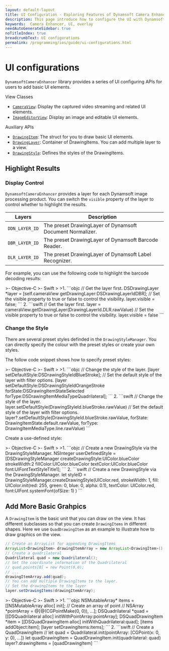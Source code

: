 ```yaml
---
layout: default-layout
title: UI Configuration - Exploring Features of Dynamsoft Camera Enhancer iOS Edition.
description: This page introduce how to configure the UI with Dynamsoft Camera Enhancer iOS Edition.
keywords:  Camera Enhancer, UI, overlay
needAutoGenerateSidebar: true
noTitleIndex: true
breadcrumbText: UI configurations
permalink: /programming/ios/guide/ui-configurations.html
---
```


# UI configurations

`DynamsoftCameraEnhancer` library provides a series of UI configuring APIs for users to add basic UI elements.

View Classes

* [`CameraView`](../auxiliary-api/dcecameraview.html): Display the captured video streaming and related UI elements.
* [`ImageEditorView`](../auxiliary-api/dceimageeditorview.html): Display an image and editable UI elements.

Auxiliary APIs

* [`DrawingItem`](../auxiliary-api/drawingitem.html): The struct for you to draw basic UI elements.
* [`DrawingLayer`](../auxiliary-api/drawinglayer.html): Container of DrawingItems. You can add multiple layer to a view.
* [`DrawingStyle`](../auxiliary-api/drawingstyle.html): Defines the styles of the DrawingItems.

## Highlight Results

### Display Control

`DynamsoftCameraEnhancer` provides a layer for each Dynamsoft image processing product. You can switch the `visible` property of the layer to control whether to highlight the results.

| Layers | Description |
| --------- | ----------- |
| `DDN_LAYER_ID` | The preset DrawingLayer of Dynamsoft Document Normalizer. |
| `DBR_LAYER_ID` | The preset DrawingLayer of Dynamsoft Barcode Reader. |
| `DLR_LAYER_ID` | The preset DrawingLayer of Dynamsoft Label Recognizer. |

For example, you can use the following code to highlight the barcode decoding results:

<div class="sample-code-prefix"></div>
>- Objective-C
>- Swift
>
>1. 
```objc
// Get the layer first.
DSDrawingLayer *layer = [self.cameraView getDrawingLayer:DSDrawingLayerIdDBR];
// Set the visible property to true or false to control the visibility.
layer.visible = false;
```
2. 
```swift
// Get the layer first.
layer = cameraView.getDrawingLayer(DrawingLayerId.DLR.rawValue)
// Set the visible property to true or false to control the visibility.
layer.visible = false
```

### Change the Style

There are several preset styles definded in the `DrawingStyleManager`. You can directly specify the colour with the preset styles or create your own styles.

The follow code snippet shows how to specify preset styles:

<div class="sample-code-prefix"></div>
>- Objective-C
>- Swift
>
>1. 
```objc
// Change the style of the layer.
[layer setDefaultStyle:DSDrawingStyleIdBlueStroke];
// Set the default style of the layer with filter options.
[layer setDefaultStyle:DSDrawingStyleIdOrangeStroke forState:DSDrawingItemStateSelected forType:DSDrawingItemMediaTypeQuadrilateral];
```
2. 
```swift
// Change the style of the layer.
layer.setDefaultStyle(DrawingStyleId.blueStroke.rawValue)
// Set the default style of the layer with filter options.
layer?.setDefaultStyle(DrawingStyleId.blueStroke.rawValue, forState: DrawingItemState.default.rawValue, forType: DrawingItemMediaType.line.rawValue)
```

Create a use-defined style:

<div class="sample-code-prefix"></div>
>- Objective-C
>- Swift
>
>1. 
```objc
// Create a new DrawingStyle via the DrawingStyleManager.
NSInteger userDefinedStyle = [DSDrawingStyleManager createDrawingStyle:UIColor.blueColor strokeWidth:2 fillColor:UIColor.blueColor textColor:UIColor.blueColor font:UIFontTextStyleTitle1];
```
2. 
```swift
// Create a new DrawingStyle via the DrawingStyleManager.
let styleID = DrawingStyleManager.createDrawingStyle(UIColor.red, strokeWidth: 1, fill: UIColor.init(red: 255, green: 0, blue: 0, alpha: 0.1), textColor: UIColor.red, font:UIFont.systemFont(ofSize: 1) )
```

## Add More Basic Grahpics

A `DrawingItem` is the basic unit that you can draw on the view. It has different subclasses so that you can create `DrawingItems` in different shapes. Here we use `QuadDrawingItem` as an example to illustrate how to draw graphics on the view.

```java
// Create an ArrayList for appending DrawingItems
ArrayList<DrawingItem> drawingItemArray = new ArrayList<DrawingItem>();
// Create a quadrilateral
Quadrilateral quad = new Quadrilateral();
// Set the coordinate information of the Quadrilateral
// quad.points[0] = new Point(0,0);
// ...
drawingItemArray.add(quad);
// You can add multiple DrawingItems to the layer.
// Set the drawingItems to the layer
layer.setDrawingItems(drawingItemArray);
```

<div class="sample-code-prefix"></div>
>- Objective-C
>- Swift
>
>1. 
```objc
NSMutableArray<DSDrawingItem*>* items = [[NSMutableArray alloc] init];
// Create an array of point
// NSArray *pointArray = @[@(CGPointMake(0, 0)), ...];
DSQuadrilateral *quad = [[DSQuadrilateral alloc] initWithPointArray:pointArray];
DSQuadDrawingItem *item = [[DSQuadDrawingItem alloc] initWithQuadrilateral:quad];
[items addObject:item];
[layer setDrawingItems:items];
```
2. 
```swift
// Create a QuadDrawingItem
// let quad = Quadrilateral.init(pointArray: [CGPoint(x: 0, y: 0), ...])
let quadDrawingItem = QuadDrawingItem.init(quadrilateral: quad)
layer?.drawingItems = [quadDrawingItem]
```
